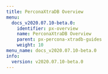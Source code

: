 ```yaml
---
title: PerconaXtraDB Overview
menu:
  docs_v2020.07.10-beta.0:
    identifier: px-overview
    name: PerconaXtraDB Overview
    parent: px-percona-xtradb-guides
    weight: 10
menu_name: docs_v2020.07.10-beta.0
info:
  version: v2020.07.10-beta.0
---
```


